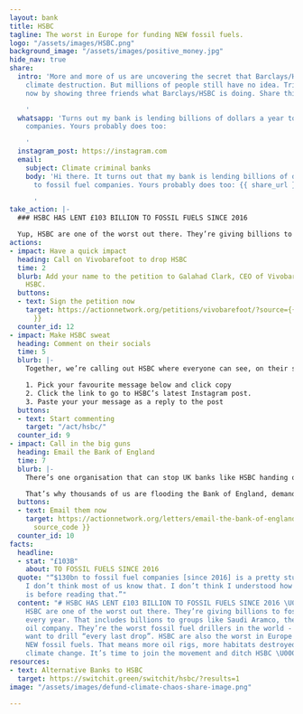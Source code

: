 ```yaml
---
layout: bank
title: HSBC
tagline: The worst in Europe for funding NEW fossil fuels.
logo: "/assets/images/HSBC.png"
background_image: "/assets/images/positive_money.jpg"
hide_nav: true
share:
  intro: 'More and more of us are uncovering the secret that Barclays/HSBC is bankrolling
    climate destruction. But millions of people still have no idea. Triple your impact
    now by showing three friends what Barclays/HSBC is doing. Share this page now:

    '
  whatsapp: 'Turns out my bank is lending billions of dollars a year to fossil fuel
    companies. Yours probably does too:

    '
  instagram_post: https://instagram.com
  email:
    subject: Climate criminal banks
    body: 'Hi there. It turns out that my bank is lending billions of dollars a year
      to fossil fuel companies. Yours probably does too: {{ share_url }}

      '
take_action: |-
  ### HSBC HAS LENT £103 BILLION TO FOSSIL FUELS SINCE 2016

  Yup, HSBC are one of the worst out there. They’re giving billions to fossil fuel companies every year. That includes billions to groups like Saudi Aramco, the Saudi government’s oil company. Together, we're demanding that HSBC stops bankrolling climate destruction.
actions:
- impact: Have a quick impact
  heading: Call on Vivobarefoot to drop HSBC
  time: 2
  blurb: Add your name to the petition to Galahad Clark, CEO of Vivobarefoot to drop
    HSBC.
  buttons:
  - text: Sign the petition now
    target: https://actionnetwork.org/petitions/vivobarefoot/?source={{ source_code
      }}
  counter_id: 12
- impact: Make HSBC sweat
  heading: Comment on their socials
  time: 5
  blurb: |-
    Together, we’re calling out HSBC where everyone can see, on their social media.

    1. Pick your favourite message below and click copy
    2. Click the link to go to HSBC’s latest Instagram post.
    3. Paste your your message as a reply to the post
  buttons:
  - text: Start commenting
    target: "/act/hsbc/"
  counter_id: 9
- impact: Call in the big guns
  heading: Email the Bank of England
  time: 7
  blurb: |-
    There’s one organisation that can stop UK banks like HSBC handing over cash to fossil fuel companies - the Bank of England. They’re already thinking about acting, but the banks are desperately trying to stop them changing the rules.

    That’s why thousands of us are flooding the Bank of England, demanding that they take a stand, and stop banks funding fossil fuels. Send an email/tweet to the Bank of England now. There’s example text waiting for you if you’re not sure what to say:
  buttons:
  - text: Email them now
    target: https://actionnetwork.org/letters/email-the-bank-of-england?source={{
      source_code }}
  counter_id: 10
facts:
  headline:
  - stat: "£103B"
    about: TO FOSSIL FUELS SINCE 2016
  quote: "“$130bn to fossil fuel companies [since 2016] is a pretty stunning amount.
    I don’t think most of us know that. I don’t think I understood how involved HSBC
    is before reading that.”"
  content: "# HSBC HAS LENT £103 BILLION TO FOSSIL FUELS SINCE 2016 \U0001F92C\n\nYup,
    HSBC are one of the worst out there. They’re giving billions to fossil fuel companies
    every year. That includes billions to groups like Saudi Aramco, the Saudi government’s
    oil company. They’re the worst fossil fuel drillers in the world - they said they
    want to drill “every last drop”. HSBC are also the worst in Europe for funding
    NEW fossil fuels. That means more oil rigs, more habitats destroyed, and more
    climate change. It’s time to join the movement and ditch HSBC \U0001F4AA\U0001F3FE"
resources:
- text: Alternative Banks to HSBC
  target: https://switchit.green/switchit/hsbc/?results=1
image: "/assets/images/defund-climate-chaos-share-image.png"

---
```

